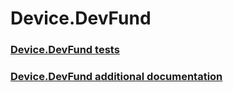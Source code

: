 # Device.DevFund
### [Device.DevFund tests](device_devfund_tests.md)
### [Device.DevFund additional documentation](device_devfund_additional_documentation.md)
